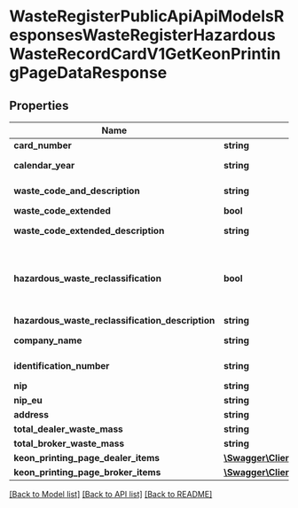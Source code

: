 # WasteRegisterPublicApiApiModelsResponsesWasteRegisterHazardousWasteRecordCardV1GetKeonPrintingPageDataResponse

## Properties
Name | Type | Description | Notes
------------ | ------------- | ------------- | -------------
**card_number** | **string** | Numer karty | [optional] 
**calendar_year** | **string** | Rok kalendarzowy | [optional] 
**waste_code_and_description** | **string** | Kod i opis odpadu | [optional] 
**waste_code_extended** | **bool** | Kod ex | [optional] 
**waste_code_extended_description** | **string** | Rodzaj odpadu ex | [optional] 
**hazardous_waste_reclassification** | **bool** | Zmiana statusu odpadów niebezpiecznych na odpady inne niż niebezpieczne | [optional] 
**hazardous_waste_reclassification_description** | **string** | Rodzaj odpadu | [optional] 
**company_name** | **string** | Nazwa lub imię i nazwisko | [optional] 
**identification_number** | **string** | Numer rejestrowy | [optional] 
**nip** | **string** | NIP | [optional] 
**nip_eu** | **string** |  | [optional] 
**address** | **string** |  | [optional] 
**total_dealer_waste_mass** | **string** |  | [optional] 
**total_broker_waste_mass** | **string** |  | [optional] 
**keon_printing_page_dealer_items** | [**\Swagger\Client\Model\WasteRegisterPublicApiApiModelsResponsesWasteRegisterHazardousWasteRecordCardV1KeonPrintingPageRowDto[]**](WasteRegisterPublicApiApiModelsResponsesWasteRegisterHazardousWasteRecordCardV1KeonPrintingPageRowDto.md) |  | [optional] 
**keon_printing_page_broker_items** | [**\Swagger\Client\Model\WasteRegisterPublicApiApiModelsResponsesWasteRegisterHazardousWasteRecordCardV1KeonPrintingPageRowDto[]**](WasteRegisterPublicApiApiModelsResponsesWasteRegisterHazardousWasteRecordCardV1KeonPrintingPageRowDto.md) |  | [optional] 

[[Back to Model list]](../README.md#documentation-for-models) [[Back to API list]](../README.md#documentation-for-api-endpoints) [[Back to README]](../README.md)


